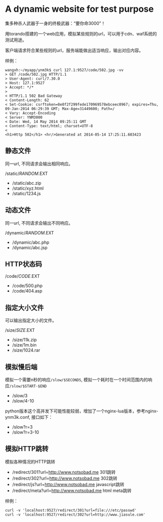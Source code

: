 # A dynamic website for test purpose

集多种杀人武器于一身的终极武器：“要你命3000”！

用torando搭建的一个web应用，模拟某些规则的url，可以用于cdn、waf系统的测试用途。

客户端请求符合某些规则的url，服务端能做出适当响应，输出对应内容。

样例：

	wangxh:~/myapp/ynm3k$ curl 127.1:9527/code/502.jpg -vv
	> GET /code/502.jpg HTTP/1.1
	> User-Agent: curl/7.30.0
	> Host: 127.1:9527
	> Accept: */*
	>
	< HTTP/1.1 502 Bad Gateway
	< Content-Length: 62
	< Set-Cookie: csrftoken=8e0f2f299fede170969578ebceec0967; expires=Thu, 09-Jan-2014 06:29:39 GMT; Max-Age=31449600; Path=/
	< Vary: Accept-Encoding
	< Server: YNM3000
	< Date: Wed, 14 May 2014 09:25:11 GMT
	< Content-Type: text/html; charset=UTF-8
	<
	<h1>Http 502</h1> <hr/>Generated at 2014-05-14 17:25:11.603423

## 静态文件

同一url, 不同请求会输出相同响应。

/static/$RANDOM.$EXT

* /static/abc.zip
* /static/xyz.html
* /static/1234.js

## 动态文件

同一url, 不同请求会输出不同响应。

/dynamic/$RANDOM.$EXT

*  /dynamic/abc.php
*  /dynamic/abc.jsp

## HTTP状态码
/code/$CODE.$EXT

* /code/500.php
* /code/404.asp

## 指定大小文件

可以输出指定大小的文件。

/size/$SIZE.$EXT

* /size/11k.zip
* /size/1m.bin
* /size/1024.rar

## 模拟慢后端
模拟一个需要n秒的响应`/slow/$SECONDS`, 模拟一个耗时在一个时间范围内的响应`/slow/$START-$END`

* /slow/3
* /slow/4-10

python版本这个高并发下可能性能较弱，增加了一个nginx-lua版本，参考nginx-ynm3k.conf, 接口如下：
* /slow?r=3
* /slow?r=3-10

## 模拟HTTP跳转
模拟各种情况的HTTP跳转

* /redirect/301?url=http://www.notsobad.me  301跳转
* /redirect/302?url=http://www.notsobad.me  302跳转
* /redirect/js?url=http://www.notsobad.me javascript跳转
* /redirect/meta?url=http://www.notsobad.me html meta跳转

样例：

    curl -v 'localhost:9527/redirect/301?url=file:///etc/passwd'
    curl -v 'localhost:9527/redirect/302?url=http://www.jiasule.com'

